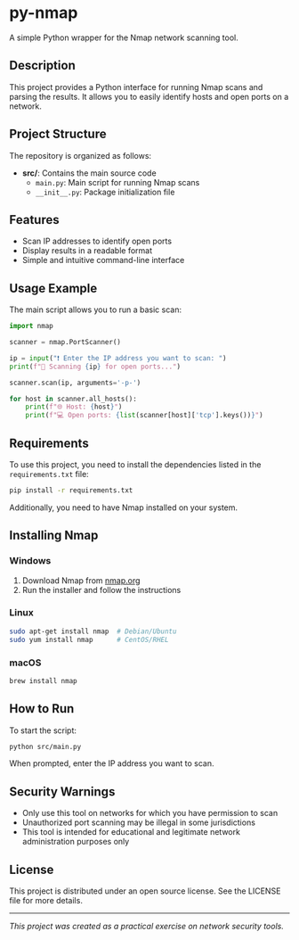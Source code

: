 # py-nmap

A simple Python wrapper for the Nmap network scanning tool.

## Description

This project provides a Python interface for running Nmap scans and parsing the results. It allows you to easily identify hosts and open ports on a network.

## Project Structure

The repository is organized as follows:

- **src/**: Contains the main source code
  - `main.py`: Main script for running Nmap scans
  - `__init__.py`: Package initialization file

## Features

- Scan IP addresses to identify open ports
- Display results in a readable format
- Simple and intuitive command-line interface

## Usage Example

The main script allows you to run a basic scan:

```python
import nmap

scanner = nmap.PortScanner()

ip = input("❗ Enter the IP address you want to scan: ")
print(f"🔎 Scanning {ip} for open ports...")

scanner.scan(ip, arguments='-p-')

for host in scanner.all_hosts():
    print(f"🌐 Host: {host}")
    print(f"💻 Open ports: {list(scanner[host]['tcp'].keys())}")
```

## Requirements

To use this project, you need to install the dependencies listed in the `requirements.txt` file:

```bash
pip install -r requirements.txt
```

Additionally, you need to have Nmap installed on your system.

## Installing Nmap

### Windows

1. Download Nmap from [nmap.org](https://nmap.org/download.html)
2. Run the installer and follow the instructions

### Linux
```bash
sudo apt-get install nmap  # Debian/Ubuntu
sudo yum install nmap      # CentOS/RHEL
```

### macOS
```bash
brew install nmap
```

## How to Run

To start the script:

```bash
python src/main.py
```

When prompted, enter the IP address you want to scan.

## Security Warnings

- Only use this tool on networks for which you have permission to scan
- Unauthorized port scanning may be illegal in some jurisdictions
- This tool is intended for educational and legitimate network administration purposes only

## License

This project is distributed under an open source license. See the LICENSE file for more details.

---

*This project was created as a practical exercise on network security tools.*